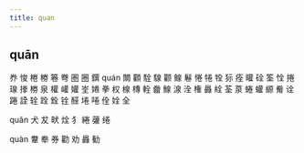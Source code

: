 ```yaml
---
title: quan
---
```


## quān
奍
悛
棬
椦
箞
弮
圏
圈
鐉
quán
闎
顴
駩
騡
颧
鳈
鬈
惓
犈
牷
狋
痊
矔
硂
筌
恮
捲
瑔
搼
椦
泉
權
巏
孉
峑
婘
拳
权
楾
槫
輇
齤
鰁
湶
洤
権
灥
絟
荃
葲
蜷
蠸
縓
觠
诠
踡
詮
辁
跧
銓
铨
醛
埢
啳
佺
姾
全














quǎn
犬
犮
畎
烇
犭
綣
虇
绻


quàn
韏
牶
券
勸
劝
灥
勧
